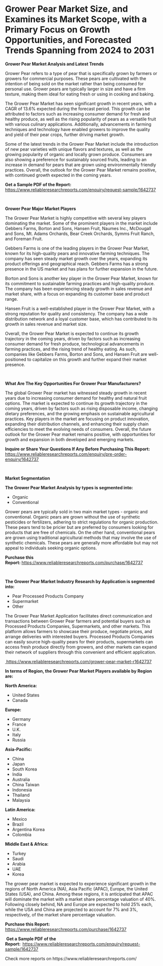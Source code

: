 <p><h1>Grower Pear Market Size, and Examines its Market Scope, with a Primary Focus on Growth Opportunities, and Forecasted Trends Spanning from 2024 to 2031</h1></p><p><strong>Grower Pear Market Analysis and Latest Trends</strong></p>
<p><p>Grower Pear refers to a type of pear that is specifically grown by farmers or growers for commercial purposes. These pears are cultivated with the intention of being sold on the market rather than being consumed for personal use. Grower pears are typically larger in size and have a firm texture, making them ideal for eating fresh or using in cooking and baking.</p><p>The Grower Pear Market has seen significant growth in recent years, with a CAGR of 13.6% expected during the forecast period. This growth can be attributed to factors such as increasing consumer demand for fresh and healthy produce, as well as the rising popularity of pears as a versatile fruit with various culinary applications. Additionally, advancements in farming techniques and technology have enabled growers to improve the quality and yield of their pear crops, further driving market growth.</p><p>Some of the latest trends in the Grower Pear Market include the introduction of new pear varieties with unique flavors and textures, as well as the growing popularity of organic and locally grown produce. Consumers are also showing a preference for sustainably sourced fruits, leading to an increase in demand for pears that are grown using environmentally friendly practices. Overall, the outlook for the Grower Pear Market remains positive, with continued growth expected in the coming years.</p></p>
<p><strong>Get a Sample PDF of the Report:&nbsp;</strong> <a href="https://www.reliableresearchreports.com/enquiry/request-sample/1642737">https://www.reliableresearchreports.com/enquiry/request-sample/1642737</a></p>
<p>&nbsp;</p>
<p><strong>Grower Pear Major Market Players</strong></p>
<p><p>The Grower Pear Market is highly competitive with several key players dominating the market. Some of the prominent players in the market include Gebbers Farms, Borton and Sons, Hansen Fruit, Naumes Inc., McDougall and Sons, Mt. Adams Orchards, Bear Creek Orchards, Symms Fruit Ranch, and Foreman Fruit.</p><p>Gebbers Farms is one of the leading players in the Grower Pear Market, known for its high-quality pears and innovative farming techniques. The company has seen steady market growth over the years, expanding its product offerings and geographical reach. Gebbers Farms has a strong presence in the US market and has plans for further expansion in the future.</p><p>Borton and Sons is another key player in the Grower Pear Market, known for its commitment to sustainable farming practices and high-quality produce. The company has been experiencing steady growth in sales revenue and market share, with a focus on expanding its customer base and product range.</p><p>Hansen Fruit is a well-established player in the Grower Pear Market, with a strong reputation for quality and consistency. The company has a wide distribution network and a loyal customer base, which has contributed to its growth in sales revenue and market size.</p><p>Overall, the Grower Pear Market is expected to continue its growth trajectory in the coming years, driven by factors such as increasing consumer demand for fresh produce, technological advancements in farming practices, and the rising trend of healthy eating. As such, companies like Gebbers Farms, Borton and Sons, and Hansen Fruit are well-positioned to capitalize on this growth and further expand their market presence.</p></p>
<p>&nbsp;</p>
<p><strong>What Are The Key Opportunities For Grower Pear Manufacturers?</strong></p>
<p><p>The global Grower Pear market has witnessed steady growth in recent years due to increasing consumer demand for healthy and natural fruit options. The market is expected to continue its growth trajectory in the coming years, driven by factors such as rising disposable income, changing dietary preferences, and the growing emphasis on sustainable agricultural practices. Key players in the market are focusing on product innovation, expanding their distribution channels, and enhancing their supply chain efficiencies to meet the evolving needs of consumers. Overall, the future outlook for the Grower Pear market remains positive, with opportunities for growth and expansion in both developed and emerging markets.</p></p>
<p><strong>Inquire or Share Your Questions If Any Before Purchasing This Report:</strong> <a href="https://www.reliableresearchreports.com/enquiry/pre-order-enquiry/1642737">https://www.reliableresearchreports.com/enquiry/pre-order-enquiry/1642737</a></p>
<p>&nbsp;</p>
<p><strong>Market Segmentation</strong></p>
<p><strong>The Grower Pear Market Analysis by types is segmented into:</strong></p>
<p><ul><li>Organic</li><li>Conventional</li></ul></p>
<p><p>Grower pears are typically sold in two main market types - organic and conventional. Organic pears are grown without the use of synthetic pesticides or fertilizers, adhering to strict regulations for organic production. These pears tend to be pricier but are preferred by consumers looking for products that are free of chemicals. On the other hand, conventional pears are grown using traditional agricultural methods that may involve the use of synthetic chemicals. These pears are generally more affordable but may not appeal to individuals seeking organic options.</p></p>
<p><strong>Purchase this Report:&nbsp;</strong><a href="https://www.reliableresearchreports.com/purchase/1642737">https://www.reliableresearchreports.com/purchase/1642737</a></p>
<p>&nbsp;</p>
<p><strong>The Grower Pear Market Industry Research by Application is segmented into:</strong></p>
<p><ul><li>Pear Processed Products Company</li><li>Supermarket</li><li>Other</li></ul></p>
<p><p>The Grower Pear Market Application facilitates direct communication and transactions between Grower Pear farmers and potential buyers such as Processed Products Companies, Supermarkets, and other markets. This platform allows farmers to showcase their produce, negotiate prices, and arrange deliveries with interested buyers. Processed Products Companies can easily source high-quality pears for their products, supermarkets can access fresh produce directly from growers, and other markets can expand their network of suppliers through this convenient and efficient application.</p></p>
<p><a href="https://www.reliableresearchreports.com/grower-pear-market-r1642737">&nbsp;https://www.reliableresearchreports.com/grower-pear-market-r1642737</a></p>
<p><strong>In terms of Region, the Grower Pear Market Players available by Region are:</strong></p>
<p>
    <p> <strong> North America: </strong>
        <ul>
            <li>United States</li>
            <li>Canada</li>
        </ul>
        </p> 
    <p> <strong> Europe: </strong>
        <ul>
            <li>Germany</li>
            <li>France</li>
            <li>U.K.</li>
            <li>Italy</li>
            <li>Russia</li>
        </ul>
        </p> 
    <p> <strong> Asia-Pacific: </strong>
        <ul>
            <li>China</li>
            <li>Japan</li>
            <li>South Korea</li>
            <li>India</li>
            <li>Australia</li>
            <li>China Taiwan</li>
            <li>Indonesia</li>
            <li>Thailand</li>
            <li>Malaysia</li>
        </ul>
        </p> 
    <p> <strong> Latin America: </strong>
        <ul>
            <li>Mexico</li>
            <li>Brazil</li>
            <li>Argentina Korea</li>
            <li>Colombia</li>
        </ul>
        </p> 
    <p> <strong> Middle East & Africa: </strong>
        <ul>
            <li>Turkey</li>
            <li>Saudi</li>
            <li>Arabia</li>
            <li>UAE</li>
            <li>Korea</li>
        </ul>
    </p>
    </p>
<p><p>The grower pear market is expected to experience significant growth in the regions of North America (NA), Asia Pacific (APAC), Europe, the United States (USA), and China. Among these regions, it is anticipated that APAC will dominate the market with a market share percentage valuation of 40%. Following closely behind, NA and Europe are expected to hold 25% each, while the USA and China are projected to account for 7% and 3%, respectively, of the market share percentage valuation.</p></p>
<p><strong>Purchase this Report: </strong><a href="https://www.reliableresearchreports.com/purchase/1642737">https://www.reliableresearchreports.com/purchase/1642737</a></p>
<p>&nbsp;<strong>Get a Sample PDF of the Report:&nbsp;&nbsp;</strong><a href="https://www.reliableresearchreports.com/enquiry/request-sample/1642737">https://www.reliableresearchreports.com/enquiry/request-sample/1642737</a></p>
<p><strong></strong></p>
<p>Check more reports on https://www.reliableresearchreports.com/</p>